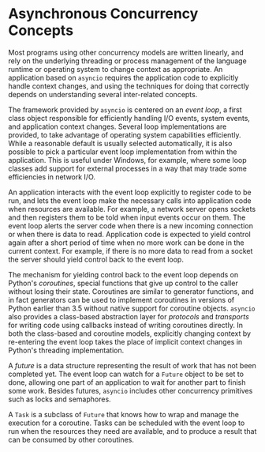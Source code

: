 # Asynchronous Concurrency Concepts

Most programs using other concurrency models are written linearly, and rely on the underlying threading or process management of the language runtime or operating system to change context as appropriate. An application based on `asyncio` requires the application code to explicitly handle context changes, and using the techniques for doing that correctly depends on understanding several inter-related concepts.

The framework provided by `asyncio` is centered on an _event loop_, a first class object responsible for efficiently handling I/O events, system events, and application context changes. Several loop implementations are provided, to take advantage of operating system capabilities efficiently. While a reasonable default is usually selected automatically, it is also possible to pick a particular event loop implementation from within the application. This is useful under Windows, for example, where some loop classes add support for external processes in a way that may trade some efficiencies in network I/O.

An application interacts with the event loop explicitly to register code to be run, and lets the event loop make the necessary calls into application code when resources are available. For example, a network server opens sockets and then registers them to be told when input events occur on them. The event loop alerts the server code when there is a new incoming connection or when there is data to read. Application code is expected to yield control again after a short period of time when no more work can be done in the current context. For example, if there is no more data to read from a socket the server should yield control back to the event loop.

The mechanism for yielding control back to the event loop depends on Python\'s _coroutines_, special functions that give up control to the caller without losing their state. Coroutines are similar to generator functions, and in fact generators can be used to implement coroutines in versions of Python earlier than 3.5 without native support for coroutine objects. `asyncio` also provides a class-based abstraction layer for _protocols_ and _transports_ for writing code using callbacks instead of writing coroutines directly. In both the class-based and coroutine models, explicitly changing context by re-entering the event loop takes the place of implicit context changes in Python\'s threading implementation.

A _future_ is a data structure representing the result of work that has not been completed yet. The event loop can watch for a `Future` object to be set to done, allowing one part of an application to wait for another part to finish some work. Besides futures, `asyncio` includes other concurrency primitives such as locks and semaphores.

A `Task` is a subclass of `Future` that knows how to wrap and manage the execution for a coroutine. Tasks can be scheduled with the event loop to run when the resources they need are available, and to produce a result that can be consumed by other coroutines.
